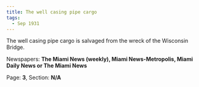 ```yaml
---  
title: The well casing pipe cargo  
tags:  
  - Sep 1931  
---  
```

  
The well casing pipe cargo is salvaged from the wreck of the Wisconsin Bridge.  
  
Newspapers: **The Miami News (weekly), Miami News-Metropolis, Miami Daily News or The Miami News**  
  
Page: **3**, Section: **N/A** 
